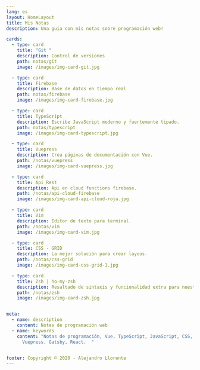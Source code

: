 ```yaml
---
lang: es
layout: HomeLayout
title: Mis Notas
description: Una guia con mis notas sobre programación web!

cards:
  - type: card
    title: "Git "
    description: Control de versiones
    path: notas/git
    image: /images/img-card-git.jpg

  - type: card
    title: Firebase
    description: Base de datos en tiempo real
    path: notas/firebase
    image: /images/img-card-firebase.jpg

  - type: card
    title: TypeScript
    description: Escribe JavaScript moderno y fuertemente tipado.
    path: notas/typescript
    image: /images/img-card-typescript.jpg

  - type: card
    title: Vuepress
    description: Crea páginas de documentación con Vue.
    path: /notas/vuepress
    image: /images/img-card-vuepress.jpg

  - type: card
    title: Api Rest 
    description: Api en cloud functions firebase.
    path: /notas/api-cloud-firebase
    image: /images/img-card-api-cloud-roja.jpg

  - type: card
    title: Vim 
    description: Editor de texto para terminal.
    path: /notas/vim
    image: /images/img-card-vim.jpg

  - type: card
    title: CSS - GRID
    description: La mejor solución para crear layous.
    path: /notas/css-grid
    image: /images/img-card-css-grid-1.jpg

  - type: card
    title: Zsh | ho-my-zsh
    description: Resaltado de sintaxis y funcionalidad extra para nuestra terminal.
    path: /notas/zsh
    image: /images/img-card-zsh.jpg


meta:
  - name: description
    content: Notes de programación web
  - name: keywords
    content: "Notas de programación, Vue, TypeScript, JavaScript, CSS, HTML, Git,
      Vuepress, Gatsby, React.  "


footer: Copyright © 2020 - Alejandro Llorente
---
```

